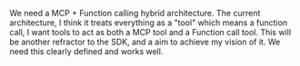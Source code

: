 We need a MCP + Function calling hybrid architecture. The current architecture, I think it treats everything as a "tool" which means a function call, I want tools to act as both a MCP tool and a Function call tool. This will be another refractor to the SDK, and a aim to achieve my vision of it. We need this clearly defined and works well.

